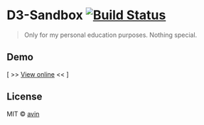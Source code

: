 # D3-Sandbox [![Build Status](https://travis-ci.org/avin/d3-sandbox.svg?branch=master)](https://travis-ci.org/avin/d3-sandbox)

> Only for my personal education purposes. Nothing special.

## Demo

[ >> [View online](https://avin.github.io/d3-sandbox/) << ]

## License

MIT © [avin](https://github.com/avin)
